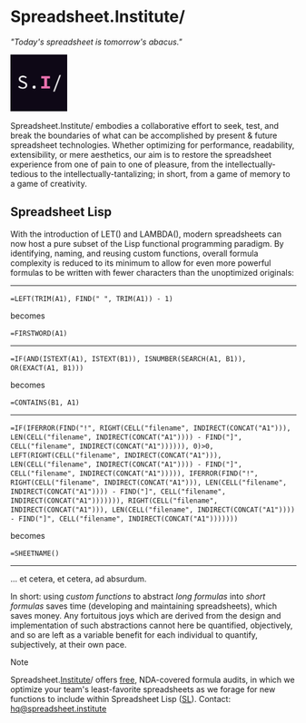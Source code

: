 # Spreadsheet.Institute/

*"Today's spreadsheet is tomorrow's abacus."*

<img src="./static/logo.jpeg" width="100" height="100" alt="Spreadsheet.Institute/ logo">

Spreadsheet.Institute/ embodies a collaborative effort to seek, test, and break the boundaries of what can be accomplished by present & future spreadsheet technologies. Whether optimizing for performance, readability, extensibility, or mere aesthetics, our aim is to restore the spreadsheet experience from one of pain to one of pleasure, from the intellectually-tedious to the intellectually-tantalizing; in short, from a game of memory to a game of creativity.

## Spreadsheet Lisp

With the introduction of LET() and LAMBDA(), modern spreadsheets can now host a pure subset of the Lisp functional programming paradigm. By identifying, naming, and reusing custom functions, overall formula complexity is reduced to its minimum to allow for even more powerful formulas to be written with fewer characters than the unoptimized originals:

---

```
=LEFT(TRIM(A1), FIND(" ", TRIM(A1)) - 1)
```

becomes

```
=FIRSTWORD(A1)
```

---

```
=IF(AND(ISTEXT(A1), ISTEXT(B1)), ISNUMBER(SEARCH(A1, B1)), OR(EXACT(A1, B1)))
```

becomes

```
=CONTAINS(B1, A1)
```

---

```
=IF(IFERROR(FIND("!", RIGHT(CELL("filename", INDIRECT(CONCAT("A1"))), LEN(CELL("filename", INDIRECT(CONCAT("A1")))) - FIND("]", CELL("filename", INDIRECT(CONCAT("A1")))))), 0)>0, LEFT(RIGHT(CELL("filename", INDIRECT(CONCAT("A1"))), LEN(CELL("filename", INDIRECT(CONCAT("A1")))) - FIND("]", CELL("filename", INDIRECT(CONCAT("A1"))))), IFERROR(FIND("!", RIGHT(CELL("filename", INDIRECT(CONCAT("A1"))), LEN(CELL("filename", INDIRECT(CONCAT("A1")))) - FIND("]", CELL("filename", INDIRECT(CONCAT("A1"))))))), RIGHT(CELL("filename", INDIRECT(CONCAT("A1"))), LEN(CELL("filename", INDIRECT(CONCAT("A1")))) - FIND("]", CELL("filename", INDIRECT(CONCAT("A1")))))))
```

becomes

```
=SHEETNAME()
```

---

... et cetera, et cetera, ad absurdum.

In short: using *custom functions* to abstract *long formulas* into *short formulas* saves time (developing and maintaining spreadsheets), which saves money. Any fortuitous joys which are derived from the design and implementation of such abstractions cannot here be quantified, objectively, and so are left as a variable benefit for each individual to quantify, subjectively, at their own pace.

> [!NOTE]
> Spreadsheet.[Institute](https://spreadsheet.institute/)/ offers [free](https://www.investopedia.com/terms/f/free-lunch.asp), NDA-covered formula audits, in which we optimize your team's least-favorite spreadsheets as we forage for new functions to include within Spreadsheet Lisp ([SL](https://spreadsheet.institute/lisp/)). Contact: hq@spreadsheet.institute